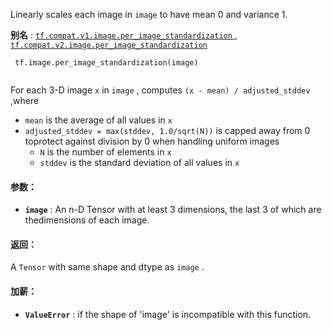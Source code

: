 Linearly scales each image in  `image`  to have mean 0 and variance 1.

**别名** : [ `tf.compat.v1.image.per_image_standardization` ](/api_docs/python/tf/image/per_image_standardization), [ `tf.compat.v2.image.per_image_standardization` ](/api_docs/python/tf/image/per_image_standardization)

```
 tf.image.per_image_standardization(image)
 
```

For each 3-D image  `x`  in  `image` , computes  `(x - mean) / adjusted_stddev` ,where

-  `mean`  is the average of all values in  `x` 
-  `adjusted_stddev = max(stddev, 1.0/sqrt(N))`  is capped away from 0 toprotect against division by 0 when handling uniform images
    -  `N`  is the number of elements in  `x` 
    -  `stddev`  is the standard deviation of all values in  `x` 


#### 参数：
- **`image`** : An n-D Tensor with at least 3 dimensions, the last 3 of which are thedimensions of each image.


#### 返回：
A  `Tensor`  with same shape and dtype as  `image` .

#### 加薪：
- **`ValueError`** : if the shape of 'image' is incompatible with this function.
